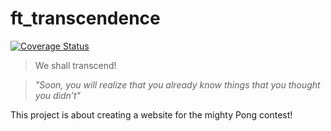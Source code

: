 # ft_transcendence

[![Coverage Status](https://coveralls.io/repos/github/MouadxBth/ft_transcendence/badge.svg?branch=main)](https://coveralls.io/github/MouadxBth/ft_transcendence?branch=main)

> We shall transcend!

> *"Soon, you will realize that you already know things
that you thought you didn’t"*

This project is about creating a website for the mighty Pong contest!
